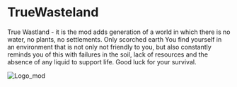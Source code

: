 # TrueWasteland
True Wastland - it is the mod adds generation of a world in which there is no water, no plants, no settlements. Only scorched earth You find yourself in an environment that is not only not friendly to you, but also constantly reminds you of this with failures in the soil, lack of resources and the absence of any liquid to support life. Good luck for your survival.

![Logo_mod](https://github.com/Softwareincorp/TrueWasteland/assets/105108977/ff75f85e-22f3-46c8-8d52-8e29a43f7b11)
